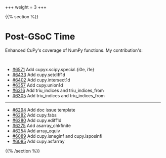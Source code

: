 +++
weight = 3
+++

<!-- Start vertical slides -->
{{% section %}}

# Post-GSoC Time

Enhanced CuPy's coverage of NumPy functions. My contribution's:

<br/>

- [#6571](https://github.com/cupy/cupy/pull/6571) Add cupyx.scipy.special.{i0e, i1e}
- [#6433](https://github.com/cupy/cupy/pull/6433) Add cupy.setdiff1d
- [#6402](https://github.com/cupy/cupy/pull/6402) Add cupy.intersect1d
- [#6357](https://github.com/cupy/cupy/pull/6357) Add cupy.union1d
- [#6316](https://github.com/cupy/cupy/pull/6316) Add triu_indices and triu_indices_from
- [#6305](https://github.com/cupy/cupy/pull/6305) Add triu_indices and triu_indices_from

---

- [#6294](https://github.com/cupy/cupy/pull/6294) Add doc issue template
- [#6282](https://github.com/cupy/cupy/pull/6282) Add cupy.fabs
- [#6280](https://github.com/cupy/cupy/pull/6280) Add cupy.ediff1d
- [#6275](https://github.com/cupy/cupy/pull/6275) Add asarray_chkfinite
- [#6254](https://github.com/cupy/cupy/pull/6254) Add array_equiv
- [#6089](https://github.com/cupy/cupy/pull/6089) Add cupy.isneginf and cupy.isposinfi
- [#6085](https://github.com/cupy/cupy/pull/6085) Add cupy.asfarray

<!-- End vertical slides -->
{{% /section %}}
